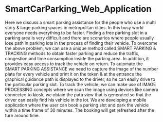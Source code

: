 # SmartCarParking_Web_Application
Here we discuss a smart parking assistance for the people who use a multi story
& large parking spaces in metropolitan cities. In this busy world everyone needs everything to be faster. 
Finding a free parking slot in a parking area is very difficult and there are scenarios where people usually 
lose path in parking lots in the process of finding their vehicle. To overcome the above problem, we can use a unique method 
called SMART PARKING & TRACKING methods to obtain faster parking and reduce the traffic, 
congestion and time consumption inside the parking area. In addition, it provides easy access to 
track the vehicle on return. To automate the SMART PARKING ASSISTANCE we need to capture the image of the number plate 
for every vehicle and print it on the token & at the entrance the graphical guidance path is displayed to the driver, 
so he can easily drive to the particular parking slot. To track the vehicle, we can make use of IMAGE PROCESSING concepts
where we scan the image using devices like camera connected to kiosk, we obtain the path view that is generated so that
the driver can easily find his vehicle in the lot. We are developing a mobile application where the user can book a parking 
slot and park the vehicle within a time frame of 30 minutes. The booking will get refreshed after the turn around time.









